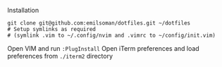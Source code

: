 Installation

    git clone git@github.com:emilsoman/dotfiles.git ~/dotfiles
    # Setup symlinks as required
    # (symlink .vim to ~/.config/nvim and .vimrc to ~/config/init.vim)


Open VIM and run `:PlugInstall`
Open iTerm preferences and load preferences from `./iterm2` directory
